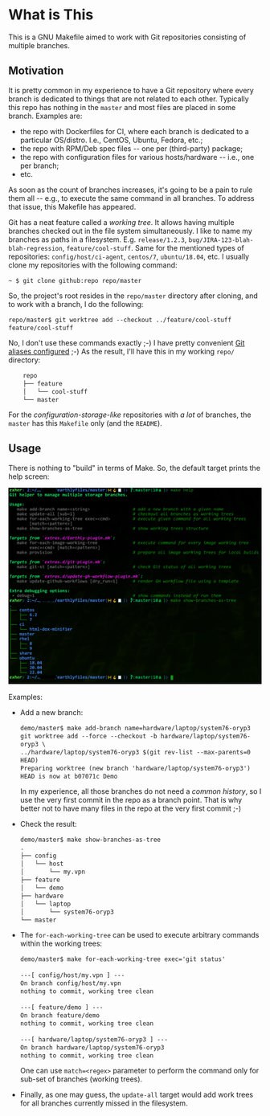 What is This
============

This is a GNU Makefile aimed to work with Git repositories consisting
of multiple branches.


Motivation
----------

It is pretty common in my experience to have a Git repository where
every branch is dedicated to things that are not related to each other.
Typically this repo has nothing in the `master` and most files are placed
in some branch. Examples are:

* the repo with Dockerfiles for CI, where each branch is dedicated to a
  particular OS/distro. I.e., CentOS, Ubuntu, Fedora, etc.;
* the repo with RPM/Deb spec files -- one per (third-party) package;
* the repo with configuration files for various hosts/hardware --
  i.e., one per branch;
* etc.

As soon as the count of branches increases, it's going to be a pain to
rule them all -- e.g., to execute the same command in all branches.
To address that issue, this Makefile has appeared.

Git has a neat feature called a *working tree*. It allows having
multiple branches checked out in the file system simultaneously.
I like to name my branches as paths in a filesystem. E.g.
`release/1.2.3`, `bug/JIRA-123-blah-blah-regression`,
`feature/cool-stuff`.  Same for the mentioned types of repositories:
`config/host/ci-agent`, `centos/7`, `ubuntu/18.04`, etc.
I usually clone my repositories with the following command:

```console
~ $ git clone github:repo repo/master
```

So, the project's root resides in the `repo/master` directory after cloning,
and to work with a branch, I do the following:

```console
repo/master$ git worktree add --checkout ../feature/cool-stuff feature/cool-stuff
```

No, I don't use these commands exactly ;-) I have pretty convenient
[Git aliases configured][1] ;-) As the result, I'll have this in my
working `repo/` directory:

```console
    repo
    ├── feature
    │   └── cool-stuff
    └── master
```

For the *configuration-storage-like* repositories with *a lot* of
branches, the `master` has this `Makefile` only (and the `README`).


Usage
-----

There is nothing to "build" in terms of Make. So, the default target
prints the help screen:

![Help Screen](help-screen.png)

Examples:

* Add a new branch:

  ```console
  demo/master$ make add-branch name=hardware/laptop/system76-oryp3
  git worktree add --force --checkout -b hardware/laptop/system76-oryp3 \
  ../hardware/laptop/system76-oryp3 $(git rev-list --max-parents=0 HEAD)
  Preparing worktree (new branch 'hardware/laptop/system76-oryp3')
  HEAD is now at b07071c Demo
  ```

  In my experience, all those branches do not need a *common history*, so
  I use the very first commit in the repo as a branch point. That is why
  better not to have many files in the repo at the very first commit ;-)

* Check the result:

  ```console
  demo/master$ make show-branches-as-tree
  .
  ├── config
  │   └── host
  │       └── my.vpn
  ├── feature
  │   └── demo
  ├── hardware
  │   └── laptop
  │       └── system76-oryp3
  └── master
  ```

* The `for-each-working-tree` can be used to execute arbitrary commands
  within the working trees:

  ```console
  demo/master$ make for-each-working-tree exec='git status'

  ---[ config/host/my.vpn ] ---
  On branch config/host/my.vpn
  nothing to commit, working tree clean

  ---[ feature/demo ] ---
  On branch feature/demo
  nothing to commit, working tree clean

  ---[ hardware/laptop/system76-oryp3 ] ---
  On branch hardware/laptop/system76-oryp3
  nothing to commit, working tree clean
  ```

  One can use `match=<regex>` parameter to perform the command only for
  sub-set of branches (working trees).

* Finally, as one may guess, the `update-all` target would add work trees
  for all branches currently missed in the filesystem.

[1]: https://github.com/zaufi/etc-files/blob/hardware/notebook/System76-OryxPro/gitconfig#L5
